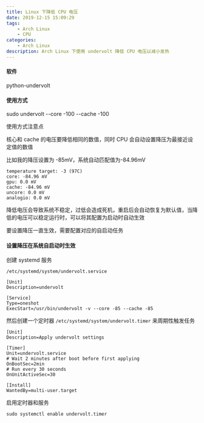 ```yaml
---
title: Linux 下降低 CPU 电压
date: 2019-12-15 15:09:29
tags:
	- Arch Linux
	- CPU
categories:
	- Arch Linux
description: Arch Linux 下使用 undervolt 降低 CPU 电压以减小发热
---
```


#### 软件

python-undervolt

#### 使用方式

sudo undervolt --core -100 --cache -100

使用方式注意点

核心和 cache 的电压要降低相同的数值，同时 CPU 会自动设置降压为最接近设定值的数值

比如我的降压设置为 -85mV，系统自动匹配值为-84.96mV

```shell
temperature target: -3 (97C)
core: -84.96 mV
gpu: 0.0 mV
cache: -84.96 mV
uncore: 0.0 mV
analogio: 0.0 mV
```

降低电压会导致系统不稳定，过低会造成死机，重启后会自动恢复为默认值，当降低的电压可以稳定运行时，可以将其配置为启动时自动生效

要设置降压一直生效，需要配置对应的自启动任务

#### 设置降压在系统自启动时生效

创建 systemd 服务

`/etc/systemd/system/undervolt.service`

```shell
[Unit]
Description=undervolt

[Service]
Type=oneshot
ExecStart=/usr/bin/undervolt -v --core -85 --cache -85
```

然后创建一个定时器 `/etc/systemd/system/undervolt.timer` 来周期性触发任务

```shell
[Unit]
Description=Apply undervolt settings

[Timer]
Unit=undervolt.service
# Wait 2 minutes after boot before first applying
OnBootSec=2min
# Run every 30 seconds
OnUnitActiveSec=30

[Install]
WantedBy=multi-user.target
```

启用定时器和服务

```shell
sudo systemctl enable undervolt.timer
```

